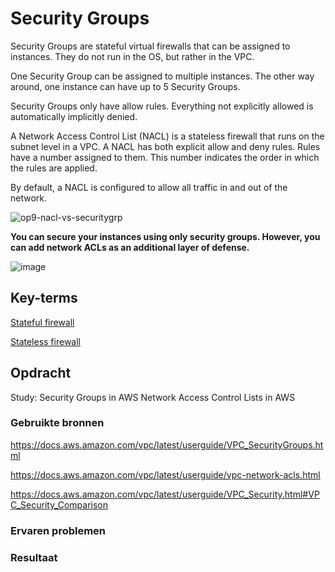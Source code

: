 # Security Groups
Security Groups are stateful virtual firewalls that can be assigned to instances. They do not run in the OS, but rather in the VPC.

One Security Group can be assigned to multiple instances. The other way around, one instance can have up to 5 Security Groups.

Security Groups only have allow rules. Everything not explicitly allowed is automatically implicitly denied.

A Network Access Control List (NACL) is a stateless firewall that runs on the subnet level in a VPC.
A NACL has both explicit allow and deny rules. Rules have a number assigned to them. This number indicates the order in which the rules are applied.

By default, a NACL is configured to allow all traffic in and out of the network.

![op9-nacl-vs-securitygrp](https://user-images.githubusercontent.com/4924632/146643719-f7d7df83-ce49-4024-b58e-15be544b7cbf.png)

**You can secure your instances using only security groups. However, you can add network ACLs as an additional layer of defense.**

![image](https://user-images.githubusercontent.com/4924632/146643740-67301daa-4d3f-464d-a784-43d785db5120.png)


## Key-terms
[Stateful firewall](https://github.com/techgrounds/cloud-6-repo-NederLANA/blob/ceaacbca7f5efb137fd0ff5e477015074d10b4bf/beschrijvingen/aws-cloud-glossary.md?plain=1#L3)

[Stateless firewall](https://github.com/techgrounds/cloud-6-repo-NederLANA/blob/ceaacbca7f5efb137fd0ff5e477015074d10b4bf/beschrijvingen/aws-cloud-glossary.md?plain=1#L35)

## Opdracht

Study:
Security Groups in AWS
Network Access Control Lists in AWS

### Gebruikte bronnen
https://docs.aws.amazon.com/vpc/latest/userguide/VPC_SecurityGroups.html

https://docs.aws.amazon.com/vpc/latest/userguide/vpc-network-acls.html

https://docs.aws.amazon.com/vpc/latest/userguide/VPC_Security.html#VPC_Security_Comparison


### Ervaren problemen


### Resultaat

